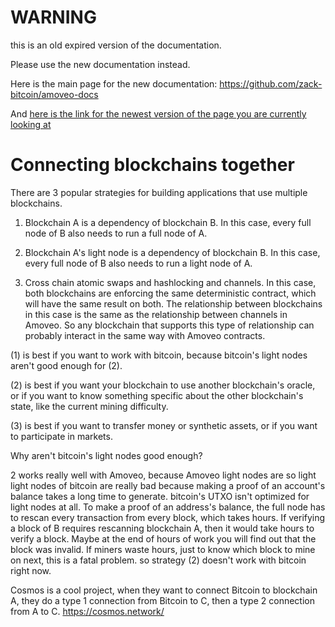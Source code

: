 WARNING
========

this is an old expired version of the documentation.

Please use the new documentation instead. 

Here is the main page for the new documentation: https://github.com/zack-bitcoin/amoveo-docs 

And [here is the link for the newest version of the page you are currently looking at](https://github.com/zack-bitcoin/amoveo-docs/blob/master//basics/connecting_blockchains.md)

Connecting blockchains together
==========

There are 3 popular strategies for building applications that use multiple blockchains.

1) Blockchain A is a dependency of blockchain B. In this case, every full node of B also needs to run a full node of A.

2) Blockchain A's light node is a dependency of blockchain B. In this case, every full node of B also needs to run a light node of A.

3) Cross chain atomic swaps and hashlocking and channels. In this case, both blockchains are enforcing the same deterministic contract, which will have the same result on both. The relationship between blockchains in this case is the same as the relationship between channels in Amoveo. So any blockchain that supports this type of relationship can probably interact in the same way with Amoveo contracts.


(1) is best if you want to work with bitcoin, because bitcoin's light nodes aren't good enough for (2).

(2) is best if you want your blockchain to use another blockchain's oracle, or if you want to know something specific about the other blockchain's state, like the current mining difficulty.

(3) is best if you want to transfer money or synthetic assets, or if you want to participate in markets.


Why aren't bitcoin's light nodes good enough?

2 works really well with Amoveo, because Amoveo light nodes are so light
light nodes of bitcoin are really bad because making a proof of an account's balance takes a long time to generate.
bitcoin's UTXO isn't optimized for light nodes at all.
To make a proof of an address's balance, the full node has to rescan every transaction from every block, which takes hours.
If verifying a block of B requires rescanning blockchain A, then it would take hours to verify a block.
Maybe at the end of hours of work you will find out that the block was invalid.
If miners waste hours, just to know which block to mine on next, this is a fatal problem.
so strategy (2) doesn't work with bitcoin right now.

Cosmos is a cool project, when they want to connect Bitcoin to blockchain A, they do a type 1 connection from Bitcoin to C, then a type 2 connection from A to C. https://cosmos.network/